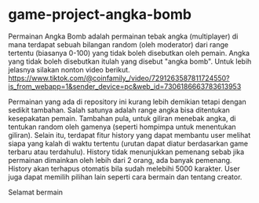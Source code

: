 # game-project-angka-bomb
Permainan Angka Bomb adalah permainan tebak angka (multiplayer) di mana terdapat sebuah bilangan random (oleh moderator) dari range tertentu (biasanya 0-100) yang tidak boleh disebutkan oleh pemain. Angka yang tidak boleh disebutkan itulah yang disebut "angka bomb". Untuk lebih jelasnya silakan nonton video berikut.
https://www.tiktok.com/@coinfamily_/video/7291263587811724550?is_from_webapp=1&sender_device=pc&web_id=7306186663783613953

Permainan yang ada di repository ini kurang lebih demikian tetapi dengan sedikit tambahan. Salah satunya adalah range angka bisa ditentukan kesepakatan pemain. Tambahan pula, untuk giliran menebak angka, di tentukan random oleh gamenya (seperti hompimpa untuk menentukan giliran). Selain itu, terdapat fitur history yang dapat membantu user melihat siapa yang kalah di waktu tertentu (urutan dapat diatur berdasarkan game terbaru atau terdahulu). History tidak menunjukkan pemenang sebab jika permainan dimainkan oleh lebih dari 2 orang, ada banyak pemenang. History akan terhapus otomatis bila sudah melebihi 5000 karakter. User juga dapat memilih pilihan lain seperti cara bermain dan tentang creator.

Selamat bermain

